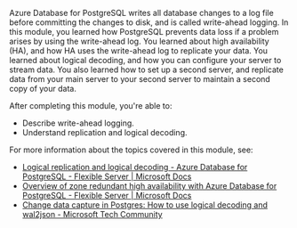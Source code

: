Azure Database for PostgreSQL writes all database changes to a log file before committing the changes to disk, and is called write-ahead logging. In this module, you learned how PostgreSQL prevents data loss if a problem arises by using the write-ahead log. You learned about high availability (HA), and how HA uses the write-ahead log to replicate your data. You learned about logical decoding, and how you can configure your server to stream data. You also learned how to set up a second server, and replicate data from your main server to your second server to maintain a second copy of your data.

After completing this module, you're able to: 

- Describe write-ahead logging.
- Understand replication and logical decoding.

For more information about the topics covered in this module, see:

- [Logical replication and logical decoding - Azure Database for PostgreSQL - Flexible Server | Microsoft Docs](/azure/postgresql/flexible-server/concepts-logical)
- [Overview of zone redundant high availability with Azure Database for PostgreSQL - Flexible Server | Microsoft Docs](/azure/postgresql/flexible-server/concepts-high-availability)
- [Change data capture in Postgres: How to use logical decoding and wal2json - Microsoft Tech Community](https://techcommunity.microsoft.com/t5/azure-database-for-postgresql/change-data-capture-in-postgres-how-to-use-logical-decoding-and/ba-p/1396421#:~:text=Here%E2%80%99s%20what%20the%20logical%20decoding%20process%20looks%20like%3A,that%20change%20is%20passed%20to%20the%20output%20plugin.)
